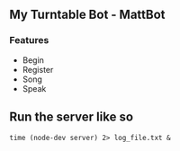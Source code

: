 ## My Turntable Bot - MattBot

### Features

* Begin
* Register
* Song
* Speak

## Run the server like so

`time (node-dev server) 2> log_file.txt &`